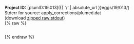 **Project ID:** [plumID:19.013]({{ '/' | absolute_url }}eggs/19/013/)  
Stderr for source:  apply_corrections/plumed.dat   
(download [zipped raw stdout](plumed.dat.plumed.stdout.txt.zip))  
{% raw %}
<pre>
</pre>
{% endraw %}
